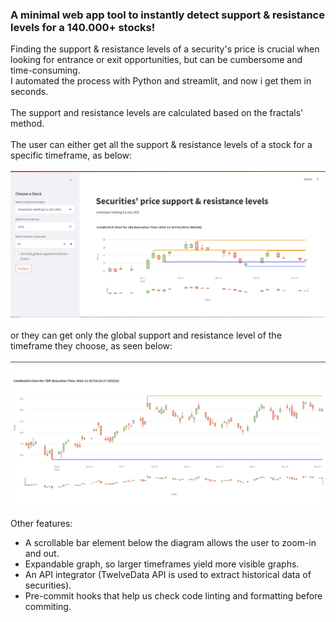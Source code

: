 ### A minimal web app tool to instantly detect support & resistance levels for a 140.000+ stocks!

Finding the support & resistance levels of a security's price is crucial when looking for entrance or exit opportunities, but can be cumbersome and time-consuming. </br>
I automated the process with Python and streamlit, and now i get them in seconds.</br>
</br>
The support and resistance levels are calculated based on the fractals' method.
</br>
</br>
The user can either get all the support & resistance levels of a stock for a specific timeframe, as below:
</br>
</br>
![Main screen](media\Main_screen.PNG)
</br>
</br>
or they can get only the global support and resistance level of the timeframe they choose, as seen below:
</br>
</br>
![Main screen](media\Main_screen_global_levels.PNG)
</br>
</br>
Other features:
* A scrollable bar element below the diagram allows the user to zoom-in and out.
* Expandable graph, so larger timeframes yield more visible graphs.
* An API integrator (TwelveData API is used to extract historical data of securities).
* Pre-commit hooks that help us check code linting and formatting before commiting.